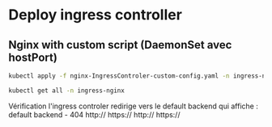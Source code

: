 # Deploy ingress controller

## Nginx with custom script (DaemonSet avec hostPort)

```sh
kubectl apply -f nginx-IngressControler-custom-config.yaml -n ingress-nginx

kubectl get all -n ingress-nginx
```

Vérification l'ingress controler redirige vers le default backend qui affiche : default backend - 404
http://<IP-WORKER-1>
https://<IP-WORKER-1>
http://<IP-WORKER-2>
https://<IP-WORKER-2>